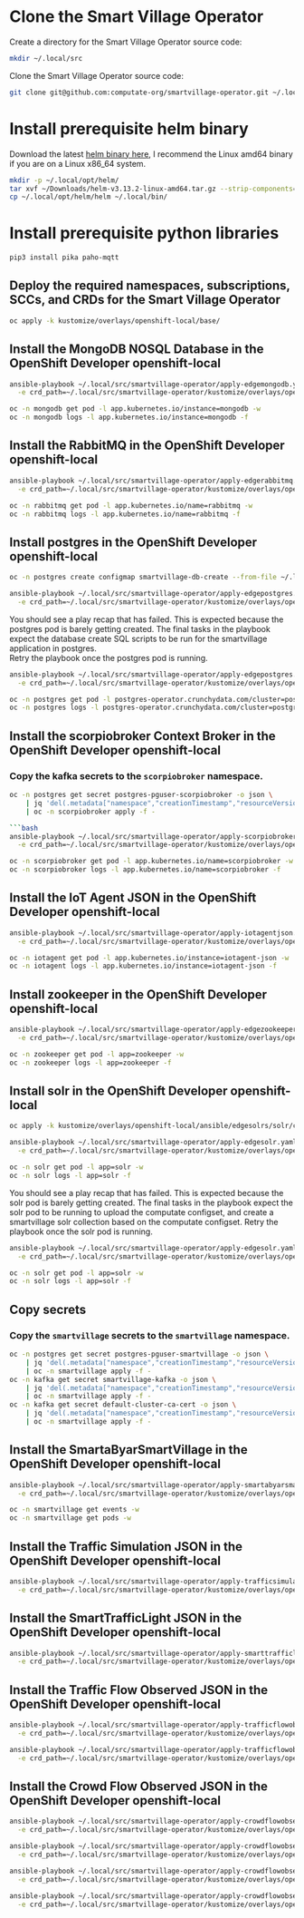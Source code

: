
# Clone the Smart Village Operator

Create a directory for the Smart Village Operator source code: 


```bash
mkdir ~/.local/src
```

Clone the Smart Village Operator source code: 

```bash
git clone git@github.com:computate-org/smartvillage-operator.git ~/.local/src/smartvillage-operator
```

# Install prerequisite helm binary

Download the latest [helm binary here](https://github.com/helm/helm/releases), I recommend the Linux amd64 binary if you are on a Linux x86_64 system. 

```bash
mkdir -p ~/.local/opt/helm/
tar xvf ~/Downloads/helm-v3.13.2-linux-amd64.tar.gz --strip-components=1 -C ~/.local/opt/helm/
cp ~/.local/opt/helm/helm ~/.local/bin/
```

# Install prerequisite python libraries

```bash
pip3 install pika paho-mqtt
```

## Deploy the required namespaces, subscriptions, SCCs, and CRDs for the Smart Village Operator

```bash
oc apply -k kustomize/overlays/openshift-local/base/
```

## Install the MongoDB NOSQL Database in the OpenShift Developer openshift-local

```bash
ansible-playbook ~/.local/src/smartvillage-operator/apply-edgemongodb.yaml \
  -e crd_path=~/.local/src/smartvillage-operator/kustomize/overlays/openshift-local/ansible/edgemongodbs/mongodb/edgemongodb.yaml

oc -n mongodb get pod -l app.kubernetes.io/instance=mongodb -w
oc -n mongodb logs -l app.kubernetes.io/instance=mongodb -f
```

## Install the RabbitMQ in the OpenShift Developer openshift-local

```bash
ansible-playbook ~/.local/src/smartvillage-operator/apply-edgerabbitmq.yaml \
  -e crd_path=~/.local/src/smartvillage-operator/kustomize/overlays/openshift-local/ansible/edgerabbitmqs/rabbitmq/edgerabbitmq.yaml

oc -n rabbitmq get pod -l app.kubernetes.io/name=rabbitmq -w
oc -n rabbitmq logs -l app.kubernetes.io/name=rabbitmq -f
```

## Install postgres in the OpenShift Developer openshift-local

```bash
oc -n postgres create configmap smartvillage-db-create --from-file ~/.local/src/smartabyar-smartvillage/src/main/resources/sql/db-create.sql

ansible-playbook ~/.local/src/smartvillage-operator/apply-edgepostgres.yaml \
  -e crd_path=~/.local/src/smartvillage-operator/kustomize/overlays/openshift-local/ansible/edgepostgress/postgres/edgepostgres.yaml
```

You should see a play recap that has failed. 
This is expected because the postgres pod is barely getting created. 
The final tasks in the playbook expect the database create SQL scripts to be run for the smartvillage application in postgres.  
Retry the playbook once the postgres pod is running. 

```bash
ansible-playbook ~/.local/src/smartvillage-operator/apply-edgepostgres.yaml \
  -e crd_path=~/.local/src/smartvillage-operator/kustomize/overlays/openshift-local/ansible/edgepostgress/postgres/edgepostgres.yaml

oc -n postgres get pod -l postgres-operator.crunchydata.com/cluster=postgres -w
oc -n postgres logs -l postgres-operator.crunchydata.com/cluster=postgres -f
```

## Install the scorpiobroker Context Broker in the OpenShift Developer openshift-local

### Copy the kafka secrets to the `scorpiobroker` namespace. 

```bash
oc -n postgres get secret postgres-pguser-scorpiobroker -o json \
    | jq 'del(.metadata["namespace","creationTimestamp","resourceVersion","selfLink","uid","ownerReferences"])' \
    | oc -n scorpiobroker apply -f -

```bash
ansible-playbook ~/.local/src/smartvillage-operator/apply-scorpiobroker.yaml \
  -e crd_path=~/.local/src/smartvillage-operator/kustomize/overlays/openshift-local/ansible/scorpiobrokers/scorpiobroker/scorpiobroker.yaml

oc -n scorpiobroker get pod -l app.kubernetes.io/name=scorpiobroker -w
oc -n scorpiobroker logs -l app.kubernetes.io/name=scorpiobroker -f
```

## Install the IoT Agent JSON in the OpenShift Developer openshift-local

```bash
ansible-playbook ~/.local/src/smartvillage-operator/apply-iotagentjson.yaml \
  -e crd_path=~/.local/src/smartvillage-operator/kustomize/overlays/openshift-local/ansible/iotagentjsons/iotagent-json/iotagentjson.yaml

oc -n iotagent get pod -l app.kubernetes.io/instance=iotagent-json -w
oc -n iotagent logs -l app.kubernetes.io/instance=iotagent-json -f
```

## Install zookeeper in the OpenShift Developer openshift-local

```bash
ansible-playbook ~/.local/src/smartvillage-operator/apply-edgezookeeper.yaml \
  -e crd_path=~/.local/src/smartvillage-operator/kustomize/overlays/openshift-local/ansible/edgezookeepers/default/edgezookeeper.yaml

oc -n zookeeper get pod -l app=zookeeper -w
oc -n zookeeper logs -l app=zookeeper -f
```

## Install solr in the OpenShift Developer openshift-local

```bash
oc apply -k kustomize/overlays/openshift-local/ansible/edgesolrs/solr/configmaps/

ansible-playbook ~/.local/src/smartvillage-operator/apply-edgesolr.yaml \
  -e crd_path=~/.local/src/smartvillage-operator/kustomize/overlays/openshift-local/ansible/edgesolrs/solr/edgesolrs/solr/edgesolr.yaml

oc -n solr get pod -l app=solr -w
oc -n solr logs -l app=solr -f
```

You should see a play recap that has failed. 
This is expected because the solr pod is barely getting created. 
The final tasks in the playbook expect the solr pod to be running to upload the computate configset, and create a smartvillage solr collection based on the computate configset. 
Retry the playbook once the solr pod is running. 

```bash
ansible-playbook ~/.local/src/smartvillage-operator/apply-edgesolr.yaml \
  -e crd_path=~/.local/src/smartvillage-operator/kustomize/overlays/openshift-local/ansible/edgesolrs/solr/edgesolrs/solr/edgesolr.yaml

oc -n solr get pod -l app=solr -w
oc -n solr logs -l app=solr -f
```

## Copy secrets

### Copy the `smartvillage` secrets to the `smartvillage` namespace. 

```bash
oc -n postgres get secret postgres-pguser-smartvillage -o json \
    | jq 'del(.metadata["namespace","creationTimestamp","resourceVersion","selfLink","uid","ownerReferences"])' \
    | oc -n smartvillage apply -f -
oc -n kafka get secret smartvillage-kafka -o json \
    | jq 'del(.metadata["namespace","creationTimestamp","resourceVersion","selfLink","uid","ownerReferences"])' \
    | oc -n smartvillage apply -f -
oc -n kafka get secret default-cluster-ca-cert -o json \
    | jq 'del(.metadata["namespace","creationTimestamp","resourceVersion","selfLink","uid","ownerReferences"])' \
    | oc -n smartvillage apply -f -
```

## Install the SmartaByarSmartVillage in the OpenShift Developer openshift-local

```bash
ansible-playbook ~/.local/src/smartvillage-operator/apply-smartabyarsmartvillage.yaml \
  -e crd_path=~/.local/src/smartvillage-operator/kustomize/overlays/openshift-local/ansible/smartabyarsmartvillages/smartvillage/smartabyarsmartvillage.yaml

oc -n smartvillage get events -w
oc -n smartvillage get pods -w
```

## Install the Traffic Simulation JSON in the OpenShift Developer openshift-local

```bash
ansible-playbook ~/.local/src/smartvillage-operator/apply-trafficsimulation.yaml -e enable_dev_nodeports=true \
  -e crd_path=~/.local/src/smartvillage-operator/kustomize/overlays/openshift-local/ansible/trafficsimulations/veberod-intersection-1/trafficsimulation.yaml
```

## Install the SmartTrafficLight JSON in the OpenShift Developer openshift-local

```bash
ansible-playbook ~/.local/src/smartvillage-operator/apply-smarttrafficlight.yaml -e enable_dev_nodeports=true \
  -e crd_path=~/.local/src/smartvillage-operator/kustomize/overlays/openshift-local/ansible/smarttrafficlights/veberod-intersection-1/smarttrafficlight.yaml
```

## Install the Traffic Flow Observed JSON in the OpenShift Developer openshift-local

```bash
ansible-playbook ~/.local/src/smartvillage-operator/apply-trafficflowobserved.yaml -e enable_dev_nodeports=true \
  -e crd_path=~/.local/src/smartvillage-operator/kustomize/overlays/openshift-local/ansible/trafficflowobserveds/sweden-veberod-1-lakaregatan-ne/trafficflowobserved.yaml
```

```bash
ansible-playbook ~/.local/src/smartvillage-operator/apply-trafficflowobserved.yaml -e enable_dev_nodeports=true \
  -e crd_path=~/.local/src/smartvillage-operator/kustomize/overlays/openshift-local/ansible/trafficflowobserveds/sweden-veberod-1-sjobovagen-se/trafficflowobserved.yaml
```

## Install the Crowd Flow Observed JSON in the OpenShift Developer openshift-local

```bash
ansible-playbook ~/.local/src/smartvillage-operator/apply-crowdflowobserved.yaml -e enable_dev_nodeports=true \
  -e crd_path=~/.local/src/smartvillage-operator/kustomize/overlays/openshift-local/ansible/crowdflowobserveds/sweden-veberod-1-sjobovagen-se-dorrodsvagen-sw/crowdflowobserved.yaml
```

```bash
ansible-playbook ~/.local/src/smartvillage-operator/apply-crowdflowobserved.yaml -e enable_dev_nodeports=true \
  -e crd_path=~/.local/src/smartvillage-operator/kustomize/overlays/openshift-local/ansible/crowdflowobserveds/sweden-veberod-1-dorrodsvagen-ne-sjobovagen-se/crowdflowobserved.yaml
```

```bash
ansible-playbook ~/.local/src/smartvillage-operator/apply-crowdflowobserved.yaml -e enable_dev_nodeports=true \
  -e crd_path=~/.local/src/smartvillage-operator/kustomize/overlays/openshift-local/ansible/crowdflowobserveds/sweden-veberod-1-sjobovagen-nw-lakaregatan-ne/crowdflowobserved.yaml
```

```bash
ansible-playbook ~/.local/src/smartvillage-operator/apply-crowdflowobserved.yaml -e enable_dev_nodeports=true \
  -e crd_path=~/.local/src/smartvillage-operator/kustomize/overlays/openshift-local/ansible/crowdflowobserveds/sweden-veberod-1-lakaregatan-sw-sjobovagen-nw/crowdflowobserved.yaml
```
